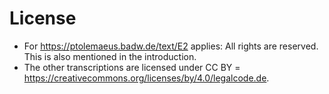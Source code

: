 # License

- For <https://ptolemaeus.badw.de/text/E2> applies: All rights are reserved. This is also mentioned in the introduction.
- The other transcriptions are licensed under CC BY = <https://creativecommons.org/licenses/by/4.0/legalcode.de>.
